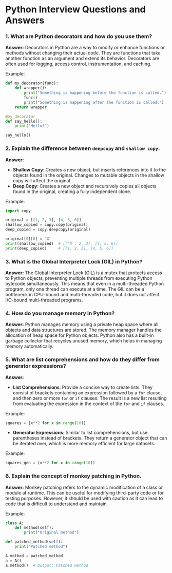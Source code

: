 # Python Interview Questions and Answers

### 1. What are Python decorators and how do you use them?

**Answer:**
Decorators in Python are a way to modify or enhance functions or methods without changing their actual code. They are functions that take another function as an argument and extend its behavior. Decorators are often used for logging, access control, instrumentation, and caching.

Example:
```python
def my_decorator(func):
    def wrapper():
        print("Something is happening before the function is called.")
        func()
        print("Something is happening after the function is called.")
    return wrapper

@my_decorator
def say_hello():
    print("Hello!")

say_hello()
```

### 2. Explain the difference between `deepcopy` and `shallow copy`.

**Answer:**
- **Shallow Copy**: Creates a new object, but inserts references into it to the objects found in the original. Changes to mutable objects in the shallow copy will affect the original.
- **Deep Copy**: Creates a new object and recursively copies all objects found in the original, creating a fully independent clone.

Example:
```python
import copy

original = [[1, 2, 3], [4, 5, 6]]
shallow_copied = copy.copy(original)
deep_copied = copy.deepcopy(original)

original[0][0] = 'X'
print(shallow_copied)  # [['X', 2, 3], [4, 5, 6]]
print(deep_copied)     # [[1, 2, 3], [4, 5, 6]]
```

### 3. What is the Global Interpreter Lock (GIL) in Python?

**Answer:**
The Global Interpreter Lock (GIL) is a mutex that protects access to Python objects, preventing multiple threads from executing Python bytecode simultaneously. This means that even in a multi-threaded Python program, only one thread can execute at a time. The GIL can be a bottleneck in CPU-bound and multi-threaded code, but it does not affect I/O-bound multi-threaded programs.

### 4. How do you manage memory in Python?

**Answer:**
Python manages memory using a private heap space where all objects and data structures are stored. The memory manager handles the allocation of heap space for Python objects. Python also has a built-in garbage collector that recycles unused memory, which helps in managing memory automatically.

### 5. What are list comprehensions and how do they differ from generator expressions?

**Answer:**
- **List Comprehensions**: Provide a concise way to create lists. They consist of brackets containing an expression followed by a `for` clause, and then zero or more `for` or `if` clauses. The result is a new list resulting from evaluating the expression in the context of the `for` and `if` clauses.

Example:
```python
squares = [x**2 for x in range(10)]
```

- **Generator Expressions**: Similar to list comprehensions, but use parentheses instead of brackets. They return a generator object that can be iterated over, which is more memory efficient for large datasets.

Example:
```python
squares_gen = (x**2 for x in range(10))
```

### 6. Explain the concept of monkey patching in Python.

**Answer:**
Monkey patching refers to the dynamic modification of a class or module at runtime. This can be useful for modifying third-party code or for testing purposes. However, it should be used with caution as it can lead to code that is difficult to understand and maintain.

Example:
```python
class A:
    def method(self):
        print("Original method")

def patched_method(self):
    print("Patched method")

A.method = patched_method
a = A()
a.method()  # Output: Patched method
```
